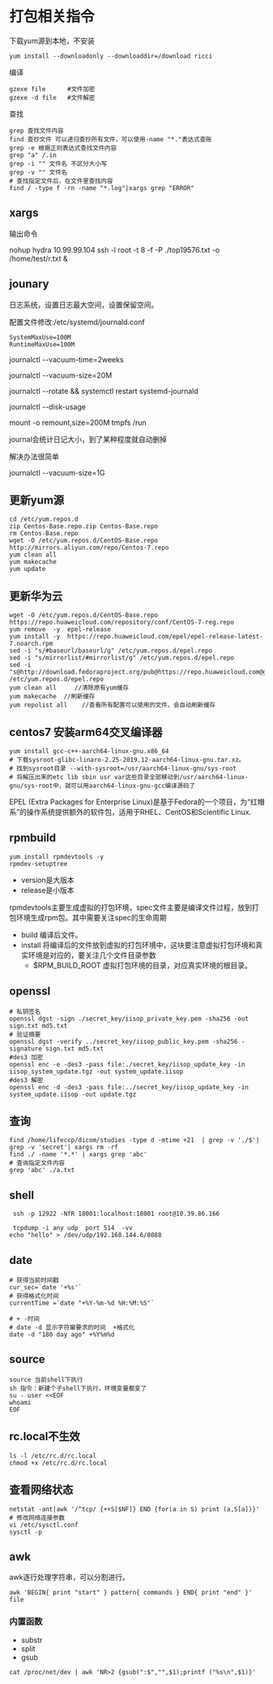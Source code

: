 # 打包相关指令

下载yum源到本地，不安装

```shell
yum install --downloadonly --downloaddir=/download ricci
```

编译

```
gzexe file      #文件加密
gzexe -d file   #文件解密
```

查找

```shell
grep 查找文件内容
find 查抄文件 可以递归查抄所有文件，可以使用-name "*."表达式查账
grep -e 根据正则表达式查找文件内容
grep "a" /.in 
grep -i "" 文件名 不区分大小写
grep -v "" 文件名
# 查找指定文件后，在文件里查找内容
find / -type f -rn -name "*.log"|xargs grep "ERROR"
```

## xargs

输出命令

nohup hydra 10.99.99.104 ssh -l root -t 8  -f -P ./top19576.txt -o /home/test/r.txt &



## jounary

日志系统，设置日志最大空间，设置保留空间。

 配置文件修改:/etc/systemd/journald.conf

  ```
  SystemMaxUse=100M
  RuntimeMaxUse=100M
  ```

  journalctl --vacuum-time=2weeks

  journalctl --vacuum-size=20M

  journalctl --rotate && systemctl restart systemd-journald

  journalctl --disk-usage

  mount -o remount,size=200M tmpfs /run

  journal会统计日记大小，到了某种程度就自动删掉

  解决办法很简单 

  journalctl --vacuum-size=1G

  ## 更新yum源
  ```
  cd /etc/yum.repos.d
  zip Centos-Base.repo.zip Centos-Base.repo
  rm Centos-Base.repo
  wget -O /etc/yum.repos.d/CentOS-Base.repo http://mirrors.aliyun.com/repo/Centos-7.repo
  yum clean all
  yum makecache
  yum update
  ```
 ## 更新华为云
  ```
wget -O /etc/yum.repos.d/CentOS-Base.repo https://repo.huaweicloud.com/repository/conf/CentOS-7-reg.repo
yum remove  -y  epel-release
yum install -y  https://repo.huaweicloud.com/epel/epel-release-latest-7.noarch.rpm
sed -i "s/#baseurl/baseurl/g" /etc/yum.repos.d/epel.repo
sed -i "s/mirrorlist/#mirrorlist/g" /etc/yum.repos.d/epel.repo
sed -i "s@http://download.fedoraproject.org/pub@https://repo.huaweicloud.com@g" /etc/yum.repos.d/epel.repo
yum clean all     //清除原有yum缓存
yum makecache  //刷新缓存
yum repolist all    //查看所有配置可以使用的文件，会自动刷新缓存
  ```
## centos7 安装arm64交叉编译器
```
yum install gcc-c++-aarch64-linux-gnu.x86_64
# 下载sysroot-glibc-linaro-2.25-2019.12-aarch64-linux-gnu.tar.xz。
# 找到sysroot目录 --with-sysroot=/usr/aarch64-linux-gnu/sys-root
# 将解压出来的etc lib sbin usr var这些目录全部移动到/usr/aarch64-linux-gnu/sys-root中，就可以用aarch64-linux-gnu-gcc编译源码了
```
[](https://www.jianshu.com/p/d3576c9f846c)

EPEL (Extra Packages for Enterprise Linux)是基于Fedora的一个项目，为“红帽系”的操作系统提供额外的软件包，适用于RHEL、CentOS和Scientific Linux.

## rpmbuild
```
yum install rpmdevtools -y
rpmdev-setuptree
```
+ version是大版本
+ release是小版本

rpmdevtools主要生成虚拟的打包环境，spec文件主要是编译文件过程，放到打包环境生成rpm包。其中需要关注spec的生命周期
+ build 编译后文件。
+ install 将编译后的文件放到虚拟的打包环境中，这块要注意虚拟打包环境和真实环境是对应的，要关注几个文件目录参数
  + $RPM_BUILD_ROOT 虚拟打包环境的目录，对应真实环境的根目录。
## openssl
```
# 私钥签名
openssl dgst -sign ./secret_key/iisop_private_key.pem -sha256 -out sign.txt md5.txt
# 验证摘要
openssl dgst -verify ../secret_key/iisop_public_key.pem -sha256 -signature sign.txt md5.txt
#des3 加密
openssl enc -e -des3 -pass file:./secret_key/iisop_update_key -in iisop_system_update.tgz -out system_update.iisop
#des3 解密
openssl enc -d -des3 -pass file:../secret_key/iisop_update_key -in system_update.iisop -out update.tgz
```

## 查询
```
find /home/lifeccp/dicom/studies -type d -mtime +21  | grep -v './$'| grep -v 'secret'| xargs rm -rf
find ./ -name '*.*' | xargs grep 'abc'
# 查询指定文件内容
grep 'abc' ./a.txt
```

## shell
```
 ssh -p 12922 -NfR 18001:localhost:18001 root@10.39.86.166

 tcpdump -i any udp  port 514  -vv
echo "hello" > /dev/udp/192.168.144.6/8088
```

## date
```
# 获得当前时间戳
cur_sec=`date '+%s'`
# 获得格式化时间
currentTime =`date "+%Y-%m-%d %H:%M:%S"`

# + -时间
# date -d 显示字符窜要求的时间  +格式化
date -d "180 day ago" +%Y%m%d
```

## source
```
source 当前shell下执行
sh 指令：新建个子shell下执行，环境变量都变了
su - user <<EOF
whoami
EOF
```

## rc.local不生效
```
ls -l /etc/rc.d/rc.local
chmod +x /etc/rc.d/rc.local
```

## 查看网络状态
```
netstat -ant|awk '/^tcp/ {++S[$NF]} END {for(a in S) print (a,S[a])}'
# 修改网络连接参数
vi /etc/sysctl.conf
sysctl -p
```

## awk
awk逐行处理字符串，可以分割进行。
```
awk 'BEGIN{ print "start" } pattern{ commands } END{ print "end" }' file
```
### 内置函数
+ substr
+ split
+ gsub
```
cat /proc/net/dev | awk 'NR>2 {gsub(":$","",$1);printf ("%s\n",$1)}'
```
